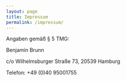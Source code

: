 ```yaml
---
layout: page
title: Impressum
permalink: /impressum/
---
```


Angaben gemäß § 5 TMG:

Benjamin Brunn

c/o Wilhelmsburger Straße 73, 20539 Hamburg

Telefon: +49 (0)40 95001755
